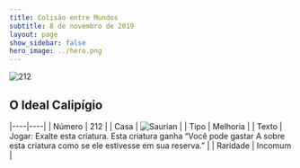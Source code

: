 ```yaml
---
title: Colisão entre Mundos
subtitle: 8 de novembro de 2019
layout: page
show_sidebar: false
hero_image: ../hero.png
---
```


![212](https://cdn.keyforgegame.com/media/card_front/pt/452_212_7C332QWRX4W7_pt.png)

## O Ideal Calipígio

|----|----|
| Número | 212 |
| Casa | ![Saurian](https://archonarcana.com/images/thumb/9/9e/Saurian_P.png/22px-Saurian_P.png "Sauro") |
| Tipo | Melhoria |
| Texto | Jogar: Exalte esta criatura. Esta criatura ganha “Você pode gastar A sobre esta criatura como  se ele estivesse em sua reserva.” |
| Raridade | Incomum |
